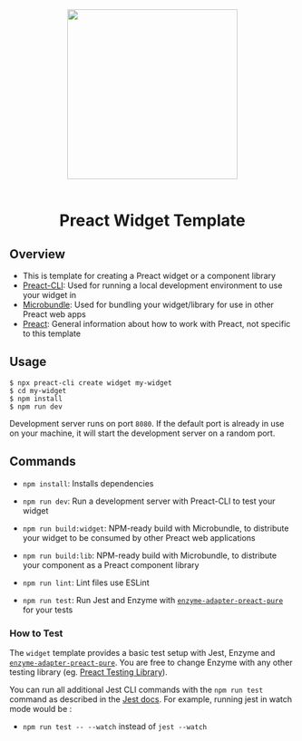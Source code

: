 <div align="center">
  <img src="https://github.com/preactjs-templates/widget/blob/master/readme-logo.png?raw=true" height=300px>
  <br />
  <br />
  <h1>Preact Widget Template</h1>
</div>

## Overview
- This is template for creating a Preact widget or a component library
- [Preact-CLI](https://github.com/preactjs/preact-cli): Used for running a local development environment to use your widget in
- [Microbundle](https://github.com/developit/microbundle): Used for bundling your widget/library for use in other Preact web apps
- [Preact](https://preactjs.com/): General information about how to work with Preact, not specific to this template

## Usage

```
$ npx preact-cli create widget my-widget
$ cd my-widget
$ npm install
$ npm run dev
```

Development server runs on port `8080`. If the default port is already in use on
your machine, it will start the development server on a random port.

## Commands
-   `npm install`: Installs dependencies

-   `npm run dev`: Run a development server with Preact-CLI to test your widget

-   `npm run build:widget`: NPM-ready build with Microbundle, to distribute your widget to be consumed by other Preact web applications

-   `npm run build:lib`: NPM-ready build with Microbundle, to distribute your component as a Preact component library

-   `npm run lint`: Lint files use ESLint

-   `npm run test`: Run Jest and Enzyme with
    [`enzyme-adapter-preact-pure`](https://github.com/preactjs/enzyme-adapter-preact-pure) for
    your tests

### How to Test

The `widget` template provides a basic test setup with Jest, Enzyme and
[`enzyme-adapter-preact-pure`](https://github.com/preactjs/enzyme-adapter-preact-pure).
You are free to change Enzyme with any other testing library
(eg. [Preact Testing Library](https://testing-library.com/docs/preact-testing-library/intro)).

You can run all additional Jest CLI commands with the `npm run test` command as
described in the
[Jest docs](https://facebook.github.io/jest/docs/en/cli.html#using-with-npm-scripts).
For example, running jest in watch mode would be :

-   `npm run test -- --watch` instead of `jest --watch`
